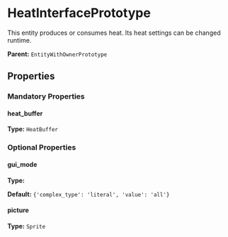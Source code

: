 # HeatInterfacePrototype

This entity produces or consumes heat. Its heat settings can be changed runtime.

**Parent:** `EntityWithOwnerPrototype`

## Properties

### Mandatory Properties

#### heat_buffer

**Type:** `HeatBuffer`



### Optional Properties

#### gui_mode

**Type:** 



**Default:** `{'complex_type': 'literal', 'value': 'all'}`

#### picture

**Type:** `Sprite`



